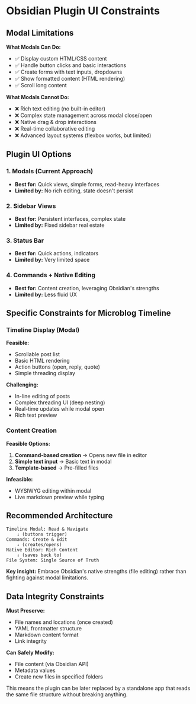 # Obsidian Plugin UI Constraints

## Modal Limitations

**What Modals Can Do:**
- ✅ Display custom HTML/CSS content
- ✅ Handle button clicks and basic interactions
- ✅ Create forms with text inputs, dropdowns
- ✅ Show formatted content (HTML rendering)
- ✅ Scroll long content

**What Modals Cannot Do:**
- ❌ Rich text editing (no built-in editor)
- ❌ Complex state management across modal close/open
- ❌ Native drag & drop interactions
- ❌ Real-time collaborative editing
- ❌ Advanced layout systems (flexbox works, but limited)

## Plugin UI Options

### 1. Modals (Current Approach)
- **Best for:** Quick views, simple forms, read-heavy interfaces
- **Limited by:** No rich editing, state doesn't persist

### 2. Sidebar Views
- **Best for:** Persistent interfaces, complex state
- **Limited by:** Fixed sidebar real estate

### 3. Status Bar
- **Best for:** Quick actions, indicators
- **Limited by:** Very limited space

### 4. Commands + Native Editing
- **Best for:** Content creation, leveraging Obsidian's strengths
- **Limited by:** Less fluid UX

## Specific Constraints for Microblog Timeline

### Timeline Display (Modal)
**Feasible:**
- Scrollable post list
- Basic HTML rendering
- Action buttons (open, reply, quote)
- Simple threading display

**Challenging:**
- In-line editing of posts
- Complex threading UI (deep nesting)
- Real-time updates while modal open
- Rich text preview

### Content Creation
**Feasible Options:**
1. **Command-based creation** → Opens new file in editor
2. **Simple text input** → Basic text in modal
3. **Template-based** → Pre-filled files

**Infeasible:**
- WYSIWYG editing within modal
- Live markdown preview while typing

## Recommended Architecture

```
Timeline Modal: Read & Navigate
    ↓ (buttons trigger)
Commands: Create & Edit
    ↓ (creates/opens)
Native Editor: Rich Content
    ↓ (saves back to)
File System: Single Source of Truth
```

**Key insight:** Embrace Obsidian's native strengths (file editing) rather than fighting against modal limitations.

## Data Integrity Constraints

**Must Preserve:**
- File names and locations (once created)
- YAML frontmatter structure
- Markdown content format
- Link integrity

**Can Safely Modify:**
- File content (via Obsidian API)
- Metadata values
- Create new files in specified folders

This means the plugin can be later replaced by a standalone app that reads the same file structure without breaking anything.